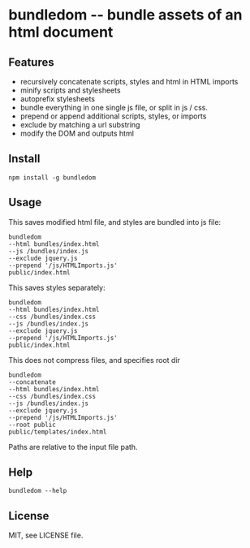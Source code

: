 bundledom -- bundle assets of an html document
==============================================



Features
--------

* recursively concatenate scripts, styles and html in HTML imports
* minify scripts and stylesheets
* autoprefix stylesheets
* bundle everything in one single js file, or split in js / css.
* prepend or append additional scripts, styles, or imports
* exclude by matching a url substring
* modify the DOM and outputs html


Install
-------

`npm install -g bundledom`

Usage
-----

This saves modified html file, and styles are bundled into js file:
```
bundledom 
--html bundles/index.html
--js /bundles/index.js
--exclude jquery.js 
--prepend '/js/HTMLImports.js'
public/index.html
```

This saves styles separately:
```
bundledom 
--html bundles/index.html
--css /bundles/index.css
--js /bundles/index.js
--exclude jquery.js 
--prepend '/js/HTMLImports.js'
public/index.html
```

This does not compress files, and specifies root dir
```
bundledom
--concatenate
--html bundles/index.html
--css /bundles/index.css
--js /bundles/index.js
--exclude jquery.js 
--prepend '/js/HTMLImports.js'
--root public
public/templates/index.html
```

Paths are relative to the input file path.


Help
----

`bundledom --help`


License
-------

MIT, see LICENSE file.

